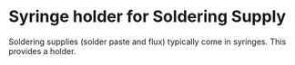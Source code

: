 Syringe holder for Soldering Supply
===================================

Soldering supplies (solder paste and flux) typically come in syringes. This
provides a holder.
